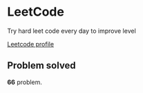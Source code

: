 # LeetCode

Try hard leet code every day to improve level

[ Leetcode profile ](https://leetcode.com/u/orgball2608/)

## Problem solved

**66** problem.
